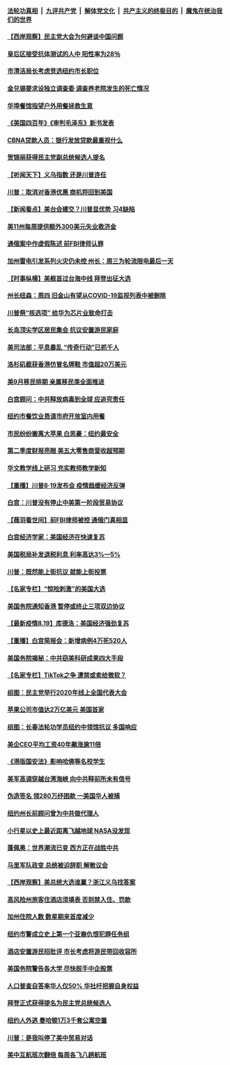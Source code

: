 ####  [法轮功真相](../../../../basic/blob/master/README.md?t=08201631) &nbsp;|&nbsp; [九评共产党](../../../../9ping.md/blob/master/README.md?t=08201631) &nbsp;|&nbsp; [解体党文化](../../../../jtdwh.md/blob/master/README.md?t=08201631)  &nbsp;|&nbsp; [共产主义的终极目的](../../../../gczydzjmd.md/blob/master/README.md?t=08201631) &nbsp;|&nbsp; [魔鬼在统治我们的世界](../../../../mgztzwmdsj.md/blob/master/README.md?t=08201631) 

#### [【西岸观察】民主党大会为何避谈中国问题](../pages/nsc412/n12344199.md?t=08201631) 

#### [皇后区接受抗体测试的人中  阳性率为28％](../pages/nsc412/n12344446.md?t=08201631) 

#### [市清洁局长考虑竞选纽约市长职位](../pages/nsc412/n12344443.md?t=08201631) 

#### [金兑锡要求设独立调查委 调查养老院发生的死亡情况](../pages/nsc412/n12344440.md?t=08201631) 

#### [华埠餐馆指望户外用餐拯救生意](../pages/nsc412/n12344378.md?t=08201631) 

#### [《美国四百年》《审判毛泽东》新书发表](../pages/nsc412/n12344286.md?t=08201631) 

#### [CBNA贷款人员：银行发放贷款最重视什么](../pages/nsc412/n12344283.md?t=08201631) 

#### [贺锦丽获得民主党副总统候选人提名](../pages/nsc412/n12344361.md?t=08201631) 

#### [【听闻天下】义乌指数 还是川普连任](../pages/nsc412/n12344397.md?t=08201631) 

#### [川普：取消对香港优惠 商机将回到美国](../pages/nsc412/n12344201.md?t=08201631) 

#### [【新闻看点】美台会建交？川普显优势 习4缺陷](../pages/nsc412/n12343568.md?t=08201631) 

#### [美11州每周提供额外300美元失业救济金](../pages/nsc412/n12344005.md?t=08201631) 

#### [通俄案中作虚假陈述 前FBI律师认罪](../pages/nsc412/n12343981.md?t=08201631) 

#### [加州雷电引发系列火灾仍未控 州长：周三为轮流限电最后一天](../pages/nsc412/n12344081.md?t=08201631) 

#### [【时事纵横】美舰首过台海中线 拜登出征大选](../pages/nsc412/n12343579.md?t=08201631) 

#### [州长纽森：周四   旧金山有望从COVID-19监视列表中被删除](../pages/nsc412/n12344050.md?t=08201631) 

#### [川普祭“核选项” 给华为芯片业致命打击](../pages/nsc412/n12343377.md?t=08201631) 

#### [长岛顶尖学区居民集会  抗议安置游民家庭](../pages/nsc412/n12343925.md?t=08201631) 

#### [美司法部：平息暴乱 “传奇行动”已抓千人](../pages/nsc412/n12343932.md?t=08201631) 

#### [洛杉矶截获香港仿冒名牌鞋 市值超20万美元](../pages/nsc412/n12343957.md?t=08201631) 

#### [美9月移民排期 亲属移民类全面推进](../pages/nsc412/n12343912.md?t=08201631) 

#### [白宫顾问：中共释放病毒到全球 应追究责任](../pages/nsc412/n12343803.md?t=08201631) 

#### [纽约市餐饮业恳请市府开放室内用餐](../pages/nsc412/n12343759.md?t=08201631) 

#### [市民纷纷搬离大苹果 白思豪：纽约最安全](../pages/nsc412/n12343854.md?t=08201631) 

#### [第二季度财报亮眼 美五大零售商营收超预期](../pages/nsc412/n12343558.md?t=08201631) 

#### [华文教学线上研习 充实教师教学新知](../pages/nsc412/n12343611.md?t=08201631) 

#### [【重播】川普8·19发布会 疫情趋缓经济反弹](../pages/nsc412/n12343649.md?t=08201631) 

#### [白宫：川普没有停止中美第一阶段贸易协议](../pages/nsc412/n12343552.md?t=08201631) 

#### [【薇羽看世间】前FBI律师被控 通俄门真相显](../pages/nsc412/n12343630.md?t=08201631) 

#### [白宫经济学家：美国经济在快速复苏](../pages/nsc412/n12343550.md?t=08201631) 

#### [美国税局补发退税利息 利率高达3%—5%](../pages/nsc412/n12343289.md?t=08201631) 

#### [川普：既然能上街抗议 就能上街投票](../pages/nsc412/n12343524.md?t=08201631) 

#### [【名家专栏】“惊险刺激”的美国大选](../pages/nsc412/n12342718.md?t=08201631) 

#### [美国务院通知香港 暂停或终止三项双边协议](../pages/nsc412/n12343493.md?t=08201631) 

#### [【最新疫情8.19】库德洛：美国经济强劲复苏](../pages/nsc412/n12341064.md?t=08201631) 

#### [【重播】白宫简报会：新增病例4万死520人](../pages/nsc412/n12343274.md?t=08201631) 

#### [美国务院揭秘：中共窃美科研成果四大手段](../pages/nsc412/n12343292.md?t=08201631) 

#### [【名家专栏】TikTok之争 遭禁或卖给微软？](../pages/nsc412/n12325688.md?t=08201631) 

#### [组图：民主党举行2020年线上全国代表大会](../pages/nsc412/n12342643.md?t=08201631) 

#### [苹果公司市值达2万亿美元 美国首家](../pages/nsc412/n12343220.md?t=08201631) 

#### [组图：长春法轮功学员纽约中领馆抗议 多国响应](../pages/nsc412/n12342571.md?t=08201631) 

#### [美企CEO平均工资40年飙涨逾11倍](../pages/nsc412/n12343036.md?t=08201631) 

#### [《港版国安法》影响哈佛等名校学生](../pages/nsc412/n12342999.md?t=08201631) 

#### [美军高调穿越台湾海峡 向中共释前所未有信号](../pages/nsc412/n12343056.md?t=08201631) 

#### [伪造签名 领280万纾困款 一美国华人被捕](../pages/nsc412/n12340919.md?t=08201631) 

#### [纽约州长前顾问曾为中共做代理人](../pages/nsc412/n12341646.md?t=08201631) 

#### [小行星以史上最近距离飞越地球 NASA没发现](../pages/nsc412/n12342359.md?t=08201631) 

#### [蓬佩奥：世界潮流已变 西方正在战胜中共](../pages/nsc412/n12342345.md?t=08201631) 

#### [马里军队政变 总统被迫辞职 解散议会](../pages/nsc412/n12342267.md?t=08201631) 

#### [【西岸观察】美总统大选谁赢？浙江义乌找答案](../pages/nsc412/n12341497.md?t=08201631) 

#### [高风险州旅客住酒店须填表  否则禁入住、罚款](../pages/nsc412/n12341770.md?t=08201631) 

#### [加州住院人数 数星期来首度减少](../pages/nsc412/n12341913.md?t=08201631) 

#### [纽约市警成立史上第一个亚裔仇恨犯罪任务组](../pages/nsc412/n12341711.md?t=08201631) 

#### [酒店安置游民招批评 市长考虑将游民带回收容所](../pages/nsc412/n12341667.md?t=08201631) 

#### [美国务院警告各大学 尽快脱手中企股票](../pages/nsc412/n12341791.md?t=08201631) 

#### [人口普查自答率华人仅50% 华社吁把握自身权益](../pages/nsc412/n12341661.md?t=08201631) 

#### [拜登正式获得提名为民主党总统候选人](../pages/nsc412/n12341732.md?t=08201631) 

#### [纽约人外逃  曼哈顿1万3千套公寓空置](../pages/nsc412/n12341653.md?t=08201631) 

#### [川普：是我叫停了美中贸易对话](../pages/nsc412/n12341182.md?t=08201631) 

#### [美中互航班次翻倍 每周各飞八趟航班](../pages/nsc412/n12341619.md?t=08201631) 

